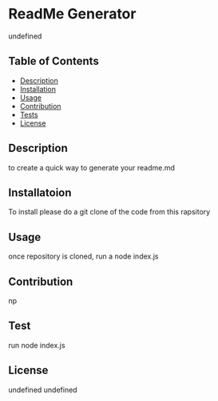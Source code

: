 # ReadMe Generator

  undefined

  ## Table of Contents
  - [Description](#Description)
  - [Installation](#Installation)
  - [Usage](#Usage)
  - [Contribution](#Contribution)
  - [Tests](#Tests)
  - [License](#License)

  ## Description
  
  to create a quick way to generate your readme.md

  ## Installatoion
  To install please do a git clone of the code from this rapsitory

  ## Usage
  once repository is cloned, run a node index.js

  ## Contribution
  np

  ## Test
  run node index.js

  ## License
  undefined
  undefined

